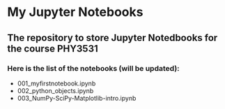 # My Jupyter Notebooks

## The repository to store Jupyter Notedbooks for the course PHY3531

### Here is the list of the notebooks (will be updated):


+ 001_myfirstnotebook.ipynb
+ 002_python_objects.ipynb
+ 003_NumPy-SciPy-Matplotlib-intro.ipynb